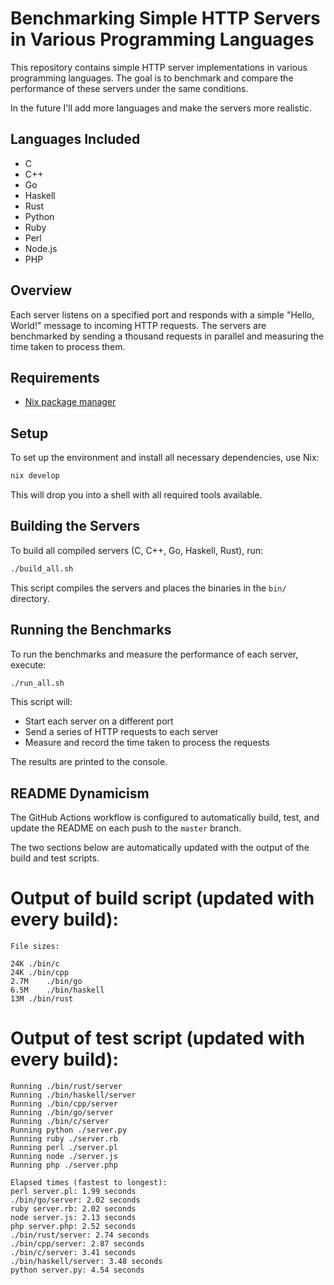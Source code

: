 # Benchmarking Simple HTTP Servers in Various Programming Languages

This repository contains simple HTTP server implementations in various programming languages. The goal is to benchmark and compare the performance of these servers under the same conditions.

In the future I'll add more languages and make the servers more realistic.

## Languages Included

- C
- C++
- Go
- Haskell
- Rust
- Python
- Ruby
- Perl
- Node.js
- PHP

## Overview

Each server listens on a specified port and responds with a simple "Hello, World!" message to incoming HTTP requests. The servers are benchmarked by sending a thousand requests in parallel and measuring the time taken to process them.

## Requirements

- [Nix package manager](https://nixos.org/download.html)

## Setup

To set up the environment and install all necessary dependencies, use Nix:

```bash
nix develop
```

This will drop you into a shell with all required tools available.

## Building the Servers

To build all compiled servers (C, C++, Go, Haskell, Rust), run:

```bash
./build_all.sh
```

This script compiles the servers and places the binaries in the `bin/` directory.

## Running the Benchmarks

To run the benchmarks and measure the performance of each server, execute:

```bash
./run_all.sh
```

This script will:

- Start each server on a different port
- Send a series of HTTP requests to each server
- Measure and record the time taken to process the requests

The results are printed to the console.

## README Dynamicism 


The GitHub Actions workflow is configured to automatically build, test, and update the README on each push to the `master` branch.

The two sections below are automatically updated with the output of the build and test scripts.

# Output of build script (updated with every build):
<!-- BUILD_SCRIPT_OUTPUT_START -->
```
File sizes:

24K	./bin/c
24K	./bin/cpp
2.7M	./bin/go
6.5M	./bin/haskell
13M	./bin/rust

```
<!-- BUILD_SCRIPT_OUTPUT_END -->

# Output of test script (updated with every build):
<!-- TEST_SCRIPT_OUTPUT_START -->
```
Running ./bin/rust/server
Running ./bin/haskell/server
Running ./bin/cpp/server
Running ./bin/go/server
Running ./bin/c/server
Running python ./server.py
Running ruby ./server.rb
Running perl ./server.pl
Running node ./server.js
Running php ./server.php

Elapsed times (fastest to longest):
perl server.pl: 1.99 seconds
./bin/go/server: 2.02 seconds
ruby server.rb: 2.02 seconds
node server.js: 2.13 seconds
php server.php: 2.52 seconds
./bin/rust/server: 2.74 seconds
./bin/cpp/server: 2.87 seconds
./bin/c/server: 3.41 seconds
./bin/haskell/server: 3.48 seconds
python server.py: 4.54 seconds

```
<!-- TEST_SCRIPT_OUTPUT_END -->
